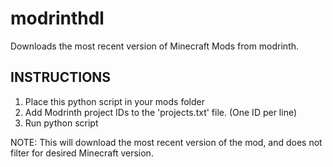# modrinthdl
Downloads the most recent version of Minecraft Mods from modrinth.

## INSTRUCTIONS

 1. Place this python script in your mods folder
 2. Add Modrinth project IDs to the 'projects.txt' file. (One ID per line)
 3. Run python script

 NOTE: This will download the most recent version of the mod, and does not filter for desired Minecraft version.

